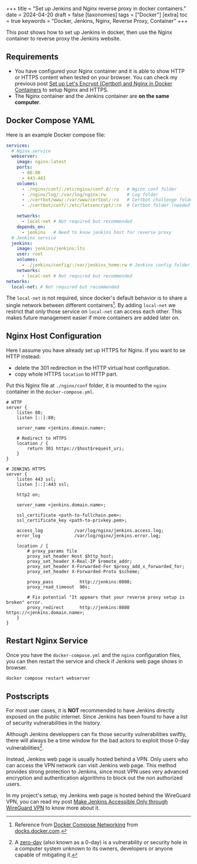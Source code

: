 +++
title = "Set up Jenkins and Nginx reverse proxy in docker containers."
date = 2024-04-20
draft = false
[taxonomies]
  tags = ["Docker"]
[extra]
  toc = true
	keywords = "Docker, Jenkins, Nginx, Reverse Proxy, Container"
+++

This post shows how to set up Jenkins in docker, then use the Nginx container to reverse proxy the Jenkins website.

## Requirements

* You have configured your Nginx container and it is able to show HTTP or HTTPS content when tested on your browser. You can check my previous post [Set up Let's Encrypt (Certbot) and Nginx in Docker Containers](/blog/nginx-certbot-docker) to setup Nginx and HTTPS.
* The Nginx container and the Jenkins container are **on the same computer**.

## Docker Compose YAML

Here is an example Docker compose file:

```yaml
services:
  # Nginx service
  webserver:
    image: nginx:latest
    ports:
      - 80:80
      - 443:443
    volumes:
      - ./nginx/conf/:/etc/nginx/conf.d/:ro   # Nginx conf folder
      - ./nginx/log/:/var/log/nginx:rw        # Log folder
      - ./certbot/www/:/var/www/certbot/:ro   # Certbot challenge folder (needed by certbot)
      - ./certbot/conf/:/etc/letsencrypt/:ro  # Certbot folder (needed by certbot)

    networks:
      - local-net # Not required but recommended
    depends_on:
      - jenkins   # Need to know jenkins host for reverse proxy
  # Jenkins service
  jenkins:
    image: jenkins/jenkins:lts
    user: root
    volumes:
      - ./jenkins/config/:/var/jenkins_home:rw # Jenkins config folder
    networks:
      - local-net # Not required but recommended
networks:
  local-net: # Not required but recommended
```

The `local-net` is not required, since docker's default behavior is to share a single network between different containers[^1]. By adding `local-net` we restrict that only those service on `local-net` can access each other. This makes future management easier if more containers are added later on.

## Nginx Host Configuration

Here I assume you have already set up HTTPS for Nginx. If you want to se HTTP instead:

* delete the 301 redirection in the HTTP virtual host configuration.
* copy whole HTTPS `location` to HTTP part. 

Put this Nginx file at `./nginx/conf` folder, it is mounted to the `nginx` container in the `docker-compose.yml`.

```
# HTTP
server {
    listen 80;
    listen [::]:80;

    server_name <jenkins.domain.name>;

    # Redirect to HTTPS
    location / {
        return 301 https://$host$request_uri;
    }
}

# JENKINS HTTPS
server {
    listen 443 ssl;
    listen [::]:443 ssl;

    http2 on;

    server_name <jenkins.domain.name>;

    ssl_certificate <path-to-fullchain.pem>;
    ssl_certificate_key <path-to-privkey.pem>;

    access_log            /var/log/nginx/jenkins.access.log;
    error_log             /var/log/nginx/jenkins.error.log;

    location / {
        # proxy_params file
        proxy_set_header Host $http_host;
        proxy_set_header X-Real-IP $remote_addr;
        proxy_set_header X-Forwarded-For $proxy_add_x_forwarded_for;
        proxy_set_header X-Forwarded-Proto $scheme;

        proxy_pass          http://jenkins:8080;
        proxy_read_timeout  90s;

        # Fix potential "It appears that your reverse proxy setup is broken" error.
        proxy_redirect      http://jenkins:8080 https://<jenkins.domain.name>;
    }
}
```

## Restart Nginx Service

Once you have the `docker-compose.yml` and the `nginx` configuration files, you can then restart the service and check if Jenkins web page shows in browser.

```bash
docker compose restart webserver
```

## Postscripts

For most user cases, it is **NOT** recommended to have Jenkins directly exposed on the public internet. Since Jenkins has been found to have a list of security vulnerabilities in the history. 

Although Jenkins developpers can fix those security vulnerabilities swiftly, there will always be a time window for the bad actors to exploit those 0-day vulnerabilities[^2].

Instead, Jenkins web page is usually hosted behind a VPN. Only users who can access the VPN network can visit Jenkins web page. This method provides strong protection to Jenkins, since most VPN uses very advanced encryption and authentication algorithms to block out the non authorized users.

In my project's setup, my Jenkins web page is hosted behind the WireGuard VPN, you can read my post [Make Jenkins Accessible Only through WireGuard VPN](/blog/protect-jenkins) to know more about it.


[^1]: Reference from [Docker Compose Networking](https://docs.docker.com/compose/networking/) from [docks.docker.com](https://docs.docker.com/).

[^2]: A [zero-day](https://en.wikipedia.org/wiki/Zero-day_vulnerability) (also known as a 0-day) is a vulnerability or security hole in a computer system unknown to its owners, developers or anyone capable of mitigating it.
